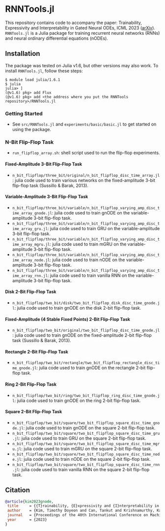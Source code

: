 # RNNTools.jl

This repository contains code to accompany the paper: Trainability, Expressivity and Interpretability in Gated Neural ODEs, ICML 2023 ([arXiv](https://arxiv.org/abs/2307.06398)). `RNNTools.jl` is a Julia package for training recurrent neural networks (RNNs) and neural ordinary differential equations (nODEs).

## Installation
The package was tested on Julia v1.6, but other versions may also work. To install `RNNTools.jl`, follow these steps:

```
$ module load julia/1.6.1
$ julia
julia> ]
(@v1.6) pkg> add Flux
(@v1.6) pkg> add <the address where you put the RNNTools repository>/RNNTools.jl
```

### Getting Started
- See `src/RNNTools.jl` and `experiments/basic/basic.jl` to get started on using the package.

### N-Bit Flip-Flop Task
- `run_flipflop_array.sh`: shell script used to run the flip-flop experiments.
#### Fixed-Amplitude 3-Bit Flip-Flop Task
- `n_bit_flipflop/three_bit/original/n_bit_flipflop_disc_time_array.jl`: julia code used to train various networks on the fixed-amplitude 3-bit flip-flop task (Sussillo & Barak, 2013).
#### Variable-Amplitude 3-Bit Flip-Flop Task
- `n_bit_flipflop/three_bit/variable/n_bit_flipflop_varying_amp_disc_time_array_gnode.jl`: julia code used to train gnODE on the variable-amplitude 3-bit flip-flop task.
- `n_bit_flipflop/three_bit/variable/n_bit_flipflop_varying_amp_disc_time_array_gru.jl`: julia code used to train GRU on the variable-amplitude 3-bit flip-flop task.
- `n_bit_flipflop/three_bit/variable/n_bit_flipflop_varying_amp_disc_time_array_mgru.jl`: julia code used to train mGRU on the variable-amplitude 3-bit flip-flop task.
- `n_bit_flipflop/three_bit/variable/n_bit_flipflop_varying_amp_disc_time_array_node.jl`: julia code used to train nODE on the variable-amplitude 3-bit flip-flop task.
- `n_bit_flipflop/three_bit/variable/n_bit_flipflop_varying_amp_disc_time_array_rnn.jl`: julia code used to train vanilla RNN on the variable-amplitude 3-bit flip-flop task.
#### Disk 2-Bit Flip-Flop Task
- `n_bit_flipflop/two_bit/disk/two_bit_flipflop_disk_disc_time_gnode.jl`: julia code used to train gnODE on the disk 2-bit flip-flop task.
#### Fixed-Amplitude (4 Stable Fixed Points) 2-Bit Flip-Flop Task
- `n_bit_flipflop/two_bit/original/two_bit_flipflop_disc_time_gnode.jl`: julia code used to train gnODE on the fixed-amplitude 2-bit flip-flop task (Sussillo & Barak, 2013).
#### Rectangle 2-Bit Flip-Flop Task
- `n_bit_flipflop/two_bit/rectangle/two_bit_flipflop_rectangle_disc_time_gnode.jl`: julia code used to train gnODE on the rectangle 2-bit flip-flop task.
#### Ring 2-Bit Flip-Flop Task
- `n_bit_flipflop/two_bit/ring/two_bit_flipflop_ring_disc_time_gnode.jl`: julia code used to train gnODE on the ring 2-bit flip-flop task.
#### Square 2-Bit Flip-Flop Task
- `n_bit_flipflop/two_bit/square/two_bit_flipflop_square_disc_time_gnode.jl`: julia code used to train gnODE on the square 2-bit flip-flop task.
- `n_bit_flipflop/two_bit/square/two_bit_flipflop_square_disc_time_gru.jl`: julia code used to train GRU on the square 2-bit flip-flop task.
- `n_bit_flipflop/two_bit/square/two_bit_flipflop_square_disc_time_mgru.jl`: julia code used to train mGRU on the square 2-bit flip-flop task.
- `n_bit_flipflop/two_bit/square/two_bit_flipflop_square_disc_time_node.jl`: julia code used to train nODE on the square 2-bit flip-flop task.
- `n_bit_flipflop/two_bit/square/two_bit_flipflop_square_disc_time_rnn.jl`: julia code used to train vanilla RNN on the square 2-bit flip-flop task.

## Citation

```bibtex
@article{kim2023gnode,
 title     = {{T}rainability, {E}xpressivity and {I}nterpretability in {G}ated {N}eural {ODE}s},
 author    = {Kim, Timothy Doyeon and Can, Tankut and Krishnamurthy, Kamesh}, 
 journal   = {Proceedings of the 40th International Conference on Machine Learning},
 year      = {2023}
}
```
